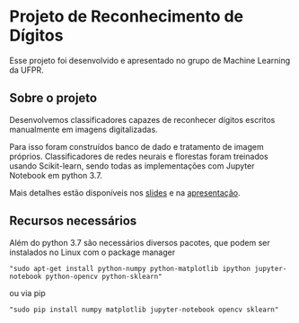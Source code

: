 # Projeto de Reconhecimento de Dígitos

Esse projeto foi desenvolvido e apresentado no grupo de Machine Learning da UFPR.

## Sobre o projeto

Desenvolvemos classificadores capazes de reconhecer dígitos escritos manualmente em imagens digitalizadas.

Para isso foram construídos banco de dado e tratamento de imagem próprios. Classificadores de redes neurais e florestas foram treinados usando Scikit-learn, sendo todas as implementações com Jupyter Notebook em python 3.7.

Mais detalhes estão disponíveis nos [slides](https://github.com/Egmara/Machine-Learning-Projeto-UFPR-Reconhecimento-de-algarismos/blob/master/SlidesApresentacao.pdf) e na [apresentação](https://github.com/Egmara/Machine-Learning-Projeto-UFPR-Reconhecimento-de-algarismos/blob/master/Apresentacao.ipynb).

## Recursos necessários

Além do python 3.7 são necessários diversos pacotes, que podem ser instalados no Linux com o package manager

    "sudo apt-get install python-numpy python-matplotlib ipython jupyter-notebook python-opencv python-sklearn"

ou via pip

    "sudo pip install numpy matplotlib jupyter-notebook opencv sklearn"
